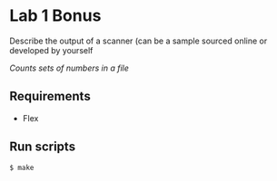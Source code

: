 # Lab 1 Bonus

 Describe the output of a scanner (can be
a sample sourced online or developed by yourself 


*Counts sets of numbers in a file*

## Requirements
- Flex

## Run scripts

```sh
$ make
```
